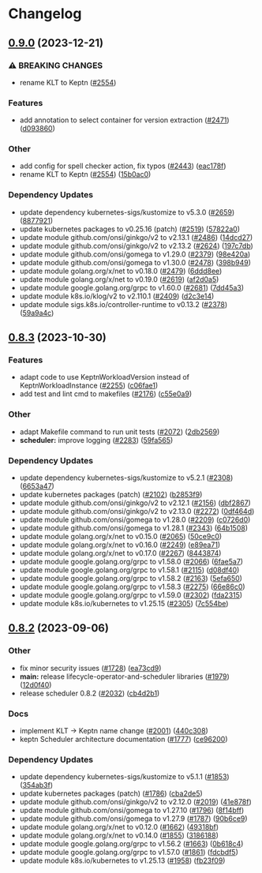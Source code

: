 # Changelog

## [0.9.0](https://github.com/keptn/lifecycle-toolkit/compare/scheduler-v0.8.3...scheduler-v0.9.0) (2023-12-21)


### ⚠ BREAKING CHANGES

* rename KLT to Keptn ([#2554](https://github.com/keptn/lifecycle-toolkit/issues/2554))

### Features

* add annotation to select container for version extraction ([#2471](https://github.com/keptn/lifecycle-toolkit/issues/2471)) ([d093860](https://github.com/keptn/lifecycle-toolkit/commit/d093860732798b0edb58abedf567558a2c07ad21))


### Other

* add config for spell checker action, fix typos ([#2443](https://github.com/keptn/lifecycle-toolkit/issues/2443)) ([eac178f](https://github.com/keptn/lifecycle-toolkit/commit/eac178f650962208449553086d54d26d27fa4da3))
* rename KLT to Keptn ([#2554](https://github.com/keptn/lifecycle-toolkit/issues/2554)) ([15b0ac0](https://github.com/keptn/lifecycle-toolkit/commit/15b0ac0b36b8081b85b63f36e94b00065bcc8b22))


### Dependency Updates

* update dependency kubernetes-sigs/kustomize to v5.3.0 ([#2659](https://github.com/keptn/lifecycle-toolkit/issues/2659)) ([8877921](https://github.com/keptn/lifecycle-toolkit/commit/8877921b8be3052ce61a4f8decd96537c93df27a))
* update kubernetes packages to v0.25.16 (patch) ([#2519](https://github.com/keptn/lifecycle-toolkit/issues/2519)) ([57822a0](https://github.com/keptn/lifecycle-toolkit/commit/57822a0b6a7fc9e245f81198f077a86e71edb78d))
* update module github.com/onsi/ginkgo/v2 to v2.13.1 ([#2486](https://github.com/keptn/lifecycle-toolkit/issues/2486)) ([14dcd27](https://github.com/keptn/lifecycle-toolkit/commit/14dcd27f4b1e67803332a8dc53b42b67c7bb2030))
* update module github.com/onsi/ginkgo/v2 to v2.13.2 ([#2624](https://github.com/keptn/lifecycle-toolkit/issues/2624)) ([197c7db](https://github.com/keptn/lifecycle-toolkit/commit/197c7db78a5baf754e773ab79c5cd6a5ab9c5591))
* update module github.com/onsi/gomega to v1.29.0 ([#2379](https://github.com/keptn/lifecycle-toolkit/issues/2379)) ([98e420a](https://github.com/keptn/lifecycle-toolkit/commit/98e420a4b2138e90e2f87c399139bd8e5a90cef5))
* update module github.com/onsi/gomega to v1.30.0 ([#2478](https://github.com/keptn/lifecycle-toolkit/issues/2478)) ([398b949](https://github.com/keptn/lifecycle-toolkit/commit/398b9493414ab5d70bd76d94b038456e58813e70))
* update module golang.org/x/net to v0.18.0 ([#2479](https://github.com/keptn/lifecycle-toolkit/issues/2479)) ([6ddd8ee](https://github.com/keptn/lifecycle-toolkit/commit/6ddd8eeec5eabb0c67b5a7b9965a34368f62c8d5))
* update module golang.org/x/net to v0.19.0 ([#2619](https://github.com/keptn/lifecycle-toolkit/issues/2619)) ([af2d0a5](https://github.com/keptn/lifecycle-toolkit/commit/af2d0a509b670792e06e2d05ab4be261d3bb54f4))
* update module google.golang.org/grpc to v1.60.0 ([#2681](https://github.com/keptn/lifecycle-toolkit/issues/2681)) ([7dd45a3](https://github.com/keptn/lifecycle-toolkit/commit/7dd45a33fba8fd3235e40202ece9057cef429bb6))
* update module k8s.io/klog/v2 to v2.110.1 ([#2409](https://github.com/keptn/lifecycle-toolkit/issues/2409)) ([d2c3e14](https://github.com/keptn/lifecycle-toolkit/commit/d2c3e148cd1181e50f679ca859a016f762eaca84))
* update module sigs.k8s.io/controller-runtime to v0.13.2 ([#2378](https://github.com/keptn/lifecycle-toolkit/issues/2378)) ([59a9a4c](https://github.com/keptn/lifecycle-toolkit/commit/59a9a4c4ddb51b94fda0db4dc216df480b0c59a8))

## [0.8.3](https://github.com/keptn/lifecycle-toolkit/compare/scheduler-v0.8.2...scheduler-v0.8.3) (2023-10-30)


### Features

* adapt code to use KeptnWorkloadVersion instead of KeptnWorkloadInstance ([#2255](https://github.com/keptn/lifecycle-toolkit/issues/2255)) ([c06fae1](https://github.com/keptn/lifecycle-toolkit/commit/c06fae13daa2aa98a3daf71abafe0e8ce4e5f4a3))
* add test and lint cmd to makefiles ([#2176](https://github.com/keptn/lifecycle-toolkit/issues/2176)) ([c55e0a9](https://github.com/keptn/lifecycle-toolkit/commit/c55e0a9f368c82ad3032eb676edd59e68b29fad6))


### Other

* adapt Makefile command to run unit tests ([#2072](https://github.com/keptn/lifecycle-toolkit/issues/2072)) ([2db2569](https://github.com/keptn/lifecycle-toolkit/commit/2db25691748beedbb02ed92806d327067c422285))
* **scheduler:** improve logging ([#2283](https://github.com/keptn/lifecycle-toolkit/issues/2283)) ([59fa565](https://github.com/keptn/lifecycle-toolkit/commit/59fa56584003bd1d97ecf8d2f9246b1789a3cde4))


### Dependency Updates

* update dependency kubernetes-sigs/kustomize to v5.2.1 ([#2308](https://github.com/keptn/lifecycle-toolkit/issues/2308)) ([6653a47](https://github.com/keptn/lifecycle-toolkit/commit/6653a47d4156c0e60aa471f11a643a2664669023))
* update kubernetes packages (patch) ([#2102](https://github.com/keptn/lifecycle-toolkit/issues/2102)) ([b2853f9](https://github.com/keptn/lifecycle-toolkit/commit/b2853f9ecdfb4b7b81d0b88cf782b82c9958c5cb))
* update module github.com/onsi/ginkgo/v2 to v2.12.1 ([#2156](https://github.com/keptn/lifecycle-toolkit/issues/2156)) ([dbf2867](https://github.com/keptn/lifecycle-toolkit/commit/dbf2867133067b162e82b71b6547c3dfac95d0af))
* update module github.com/onsi/ginkgo/v2 to v2.13.0 ([#2272](https://github.com/keptn/lifecycle-toolkit/issues/2272)) ([0df464d](https://github.com/keptn/lifecycle-toolkit/commit/0df464dd8e4fc7729deeb5bae4938b236902d661))
* update module github.com/onsi/gomega to v1.28.0 ([#2209](https://github.com/keptn/lifecycle-toolkit/issues/2209)) ([c0726d0](https://github.com/keptn/lifecycle-toolkit/commit/c0726d0b0e9d9732123aaf8b1ad012bc24672b84))
* update module github.com/onsi/gomega to v1.28.1 ([#2343](https://github.com/keptn/lifecycle-toolkit/issues/2343)) ([64b1508](https://github.com/keptn/lifecycle-toolkit/commit/64b1508f0e383aa7fbc406e17e2cc66546601e53))
* update module golang.org/x/net to v0.15.0 ([#2065](https://github.com/keptn/lifecycle-toolkit/issues/2065)) ([50ce9c0](https://github.com/keptn/lifecycle-toolkit/commit/50ce9c09914f505ffaf33eee41564afa65661215))
* update module golang.org/x/net to v0.16.0 ([#2249](https://github.com/keptn/lifecycle-toolkit/issues/2249)) ([e89ea71](https://github.com/keptn/lifecycle-toolkit/commit/e89ea71bc1a2d69828179c64ffe3c34ce359dd94))
* update module golang.org/x/net to v0.17.0 ([#2267](https://github.com/keptn/lifecycle-toolkit/issues/2267)) ([8443874](https://github.com/keptn/lifecycle-toolkit/commit/8443874254cda9e5f4c662cab1a3e5e3b3277435))
* update module google.golang.org/grpc to v1.58.0 ([#2066](https://github.com/keptn/lifecycle-toolkit/issues/2066)) ([6fae5a7](https://github.com/keptn/lifecycle-toolkit/commit/6fae5a7ebf356625b4754b7890f7c71dbb4ac0a6))
* update module google.golang.org/grpc to v1.58.1 ([#2115](https://github.com/keptn/lifecycle-toolkit/issues/2115)) ([d08df40](https://github.com/keptn/lifecycle-toolkit/commit/d08df40188bc633037c49a1468a70eefc960a4a1))
* update module google.golang.org/grpc to v1.58.2 ([#2163](https://github.com/keptn/lifecycle-toolkit/issues/2163)) ([5efa650](https://github.com/keptn/lifecycle-toolkit/commit/5efa6502403daa37bdfc51fa8600da6b1f845ac2))
* update module google.golang.org/grpc to v1.58.3 ([#2275](https://github.com/keptn/lifecycle-toolkit/issues/2275)) ([66e86c0](https://github.com/keptn/lifecycle-toolkit/commit/66e86c03272d75207bd3b42014d88b1b912b9198))
* update module google.golang.org/grpc to v1.59.0 ([#2302](https://github.com/keptn/lifecycle-toolkit/issues/2302)) ([fda2315](https://github.com/keptn/lifecycle-toolkit/commit/fda231552475eaf0f60457ad42a26c4ed3473008))
* update module k8s.io/kubernetes to v1.25.15 ([#2305](https://github.com/keptn/lifecycle-toolkit/issues/2305)) ([7c554be](https://github.com/keptn/lifecycle-toolkit/commit/7c554bee758179e8a6a602fc338801e00f56b5dc))

## [0.8.2](https://github.com/keptn/lifecycle-toolkit/compare/scheduler-v0.8.1...scheduler-v0.8.2) (2023-09-06)


### Other

* fix minor security issues ([#1728](https://github.com/keptn/lifecycle-toolkit/issues/1728)) ([ea73cd9](https://github.com/keptn/lifecycle-toolkit/commit/ea73cd983102632fb162e1b4c8ae56687b288b25))
* **main:** release lifecycle-operator-and-scheduler libraries ([#1979](https://github.com/keptn/lifecycle-toolkit/issues/1979)) ([12d0f40](https://github.com/keptn/lifecycle-toolkit/commit/12d0f40725e466825c4a0d483fa344e5888b03ae))
* release scheduler 0.8.2 ([#2032](https://github.com/keptn/lifecycle-toolkit/issues/2032)) ([cb4d2b1](https://github.com/keptn/lifecycle-toolkit/commit/cb4d2b14a7a772572b505fa844db6f08a45db291))


### Docs

* implement KLT -&gt; Keptn name change ([#2001](https://github.com/keptn/lifecycle-toolkit/issues/2001)) ([440c308](https://github.com/keptn/lifecycle-toolkit/commit/440c3082e5400f89d791724651984ba2bc0a4724))
* keptn Scheduler architecture documentation ([#1777](https://github.com/keptn/lifecycle-toolkit/issues/1777)) ([ce96200](https://github.com/keptn/lifecycle-toolkit/commit/ce96200b9bfed62062b199845104c4493b3a2627))


### Dependency Updates

* update dependency kubernetes-sigs/kustomize to v5.1.1 ([#1853](https://github.com/keptn/lifecycle-toolkit/issues/1853)) ([354ab3f](https://github.com/keptn/lifecycle-toolkit/commit/354ab3f980c2569e17a0354ece417df40317d120))
* update kubernetes packages (patch) ([#1786](https://github.com/keptn/lifecycle-toolkit/issues/1786)) ([cba2de5](https://github.com/keptn/lifecycle-toolkit/commit/cba2de5a5cd04c094131552aaf92c2b85ac23d21))
* update module github.com/onsi/ginkgo/v2 to v2.12.0 ([#2019](https://github.com/keptn/lifecycle-toolkit/issues/2019)) ([41e878f](https://github.com/keptn/lifecycle-toolkit/commit/41e878ff8bbb438efa4b221470a571687dd392e9))
* update module github.com/onsi/gomega to v1.27.10 ([#1796](https://github.com/keptn/lifecycle-toolkit/issues/1796)) ([8f14bff](https://github.com/keptn/lifecycle-toolkit/commit/8f14bffe27485a36e0b05b770a01e357402d92f7))
* update module github.com/onsi/gomega to v1.27.9 ([#1787](https://github.com/keptn/lifecycle-toolkit/issues/1787)) ([90b6ce9](https://github.com/keptn/lifecycle-toolkit/commit/90b6ce92253f52a43f3c13dddaa918ca73b515d0))
* update module golang.org/x/net to v0.12.0 ([#1662](https://github.com/keptn/lifecycle-toolkit/issues/1662)) ([49318bf](https://github.com/keptn/lifecycle-toolkit/commit/49318bfc40497a120304de9d831dfe033259220f))
* update module golang.org/x/net to v0.14.0 ([#1855](https://github.com/keptn/lifecycle-toolkit/issues/1855)) ([3186188](https://github.com/keptn/lifecycle-toolkit/commit/31861889bf7b227f489b941ac4a52db86551fcc2))
* update module google.golang.org/grpc to v1.56.2 ([#1663](https://github.com/keptn/lifecycle-toolkit/issues/1663)) ([0b618c4](https://github.com/keptn/lifecycle-toolkit/commit/0b618c4bf15209fbb81ec7c05f1d05543bdfd1cf))
* update module google.golang.org/grpc to v1.57.0 ([#1861](https://github.com/keptn/lifecycle-toolkit/issues/1861)) ([fdcbdf5](https://github.com/keptn/lifecycle-toolkit/commit/fdcbdf50365dfd69d16c679c6814e89570a8a0e2))
* update module k8s.io/kubernetes to v1.25.13 ([#1958](https://github.com/keptn/lifecycle-toolkit/issues/1958)) ([fb23f09](https://github.com/keptn/lifecycle-toolkit/commit/fb23f0948aa0395636b1290f3c7b3b28cbf54976))
